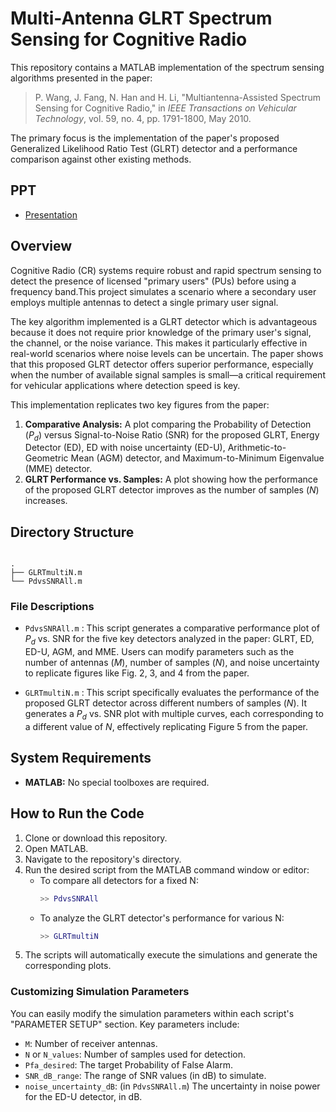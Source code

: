 
# Multi-Antenna GLRT Spectrum Sensing for Cognitive Radio

This repository contains a MATLAB implementation of the spectrum sensing algorithms presented in the paper:

> P. Wang, J. Fang, N. Han and H. Li, "Multiantenna-Assisted Spectrum Sensing for Cognitive Radio," in *IEEE Transactions on Vehicular Technology*, vol. 59, no. 4, pp. 1791-1800, May 2010. 

The primary focus is the implementation of the paper's proposed Generalized Likelihood Ratio Test (GLRT) detector and a performance comparison against other existing methods.

## PPT
   - [Presentation](https://www.canva.com/design/DAGxwT6kUFg/xisFZ-Rxi00_JspBcrLj6A/edit?utm_content=DAGxwT6kUFg&utm_campaign=designshare&utm_medium=link2&utm_source=sharebutton)
## Overview

Cognitive Radio (CR) systems require robust and rapid spectrum sensing to detect the presence of licensed "primary users" (PUs) before using a frequency band.This project simulates a scenario where a secondary user employs multiple antennas to detect a single primary user signal.

The key algorithm implemented is a GLRT detector which is advantageous because it does not require prior knowledge of the primary user's signal, the channel, or the noise variance. This makes it particularly effective in real-world scenarios where noise levels can be uncertain. The paper shows that this proposed GLRT detector offers superior performance, especially when the number of available signal samples is small—a critical requirement for vehicular applications where detection speed is key.

This implementation replicates two key figures from the paper:
1.  **Comparative Analysis:** A plot comparing the Probability of Detection ($P_d$) versus Signal-to-Noise Ratio (SNR) for the proposed GLRT, Energy Detector (ED), ED with noise uncertainty (ED-U), Arithmetic-to-Geometric Mean (AGM) detector, and Maximum-to-Minimum Eigenvalue (MME) detector.
2.  **GLRT Performance vs. Samples:** A plot showing how the performance of the proposed GLRT detector improves as the number of samples ($N$) increases.

## Directory Structure

```

.
├── GLRTmultiN.m
└── PdvsSNRAll.m

````

### File Descriptions

* `PdvsSNRAll.m` : This script generates a comparative performance plot of $P_d$ vs. SNR for the five key detectors analyzed in the paper: GLRT, ED, ED-U, AGM, and MME. Users can modify parameters such as the number of antennas ($M$), number of samples ($N$), and noise uncertainty to replicate figures like Fig. 2, 3, and 4 from the paper.

* `GLRTmultiN.m` : This script specifically evaluates the performance of the proposed GLRT detector across different numbers of samples ($N$). It generates a $P_d$ vs. SNR plot with multiple curves, each corresponding to a different value of $N$, effectively replicating Figure 5 from the paper.

## System Requirements

* **MATLAB:** No special toolboxes are required.

## How to Run the Code

1.  Clone or download this repository.
2.  Open MATLAB.
3.  Navigate to the repository's directory.
4.  Run the desired script from the MATLAB command window or editor:
    * To compare all detectors for a fixed N:
        ```matlab
        >> PdvsSNRAll
        ```
    * To analyze the GLRT detector's performance for various N:
        ```matlab
        >> GLRTmultiN
        ```
5.  The scripts will automatically execute the simulations and generate the corresponding plots.

### Customizing Simulation Parameters

You can easily modify the simulation parameters within each script's "PARAMETER SETUP" section. Key parameters include:
* `M`: Number of receiver antennas.
* `N` or `N_values`: Number of samples used for detection.
* `Pfa_desired`: The target Probability of False Alarm.
* `SNR_dB_range`: The range of SNR values (in dB) to simulate.
* `noise_uncertainty_dB`: (in `PdvsSNRAll.m`) The uncertainty in noise power for the ED-U detector, in dB.




